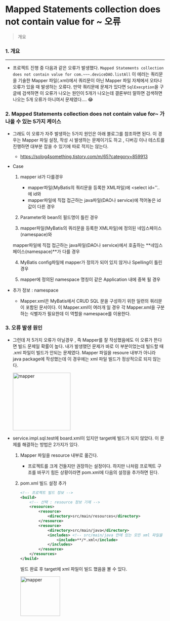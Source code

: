 Mapped Statements collection does not contain value for ~ 오류
==========

>  개요
>
> 

### 1. 개요

---------------

- 프로젝트 진행 중 다음과 같은 오류가 발생했다. `Mapped Statements collection does not contain value for com.~~~.deviceDAO.listAll` 이 에러는 쿼리문을 기술한 Mapper 파일(.xml)에서 쿼리문이 아닌 Mapper 파일 자체에서 오타나 오류가 있을 때 발생하는 오류다. 만약 쿼리문에 문제가 있다면 `SqlExecption`을  구글에 검색하면 이 오류가 나오는 원인이 5개가 나오는데 결론부터 말하면 검색하면 나오는 5개 오류가 아니여서 문제였다.... 😂 


### 2. Mapped Statements collection does not contain value for~ 가 나올 수 있는 5가지 케이스

- 그래도 이 오류가 자주 발생하는 5가지 원인은 아래 블로그를 참조하면 된다. 이 경우는 Mapper 파일 설정, 작성 시 발생하는 문제이기도 하고 , 디버깅 이나 테스트를 진행하면 대부분 잡을 수 있기에 따로 적지는 않는다.

  - https://solog4something.tistory.com/m/65?category=859913

- Case

  1. mapper id가 다를경우
     - mapper파일(MyBatis의 쿼리문을 등록한 XML파일)에 <select id=''.. 에 id와 
     - mapper파일에 직접 접근하는 java파일(DAO나 service)에 적어놓은 id값이 다른 경우 

  2. Parameter와 bean의 필드명이 틀린 경우

  3. mapper파일(MyBatis의 쿼리문을 등록한 XML파일)에 정의된 네임스페이스(namespace)와 

    mapper파일에 직접 접근하는 java파일(DAO나 service)에서 호출하는 **네임스페이스(namespace)**가 다를 경우

  4. MyBatis config파일에 mapper가 정의가 되어 있지 않거나 Spelling이 틀린 경우

  5. mapper에 정의된 namespace 명칭이 같은 Application 내에 중복 될 경우

- 추가 정보 : namespace

  - Mapper.xml은 MyBatis에서 CRUD SQL 문을 구성하기 위한 일련의 쿼리문이 포함된 문서이다. 이 Mapper.xml이 여러개 일 경우 각 Mapper.xml을 구분하는 식별자가 필요한데 이 역할을 namespace를 이용한다.

### 3.  오류 발생 원인

- 그런데 저  5가지 오류가 아닐경우 , 즉 Mapper를 잘 작성했음에도 이 오류가 뜬다면 빌드 문제일 확률이 높다. 내가 발생했던 문제가 바로 이 부분이었는데 빌드할 때 .xml 파일이 빌드가 안되는 문제였다. Mapper 파일을 resoure 내부가 아니라 java package에 작성했는데 이 경우에는 xml 파일 빌드가 정상적으로 되지 않는다.

  <img width="182" alt="mapper" src="https://user-images.githubusercontent.com/68282095/132023042-c535ab6e-67ad-42f8-8493-b67f4eb74832.PNG">

- service.impl.sql.test에 board.xml이 있지만 target에 빌드가 되지 않았다. 이 문제를 해결하는 방법은 2가지가 있다.

  1. Mapper 파일을 resource 내부로 옮긴다.

     - 프로젝트를 크게 건들지만 권장하는 설정이다. 하지만 나처럼 프로젝트 구조를 바꾸기 힘든 상황이라면 pom.xml에 다음의 설정을 추가하면 된다.

  2. pom.xml 빌드 설정 추가

     ```xml
     <!-- 프로젝트 빌드 정보 -->
     <build> 
         <!-- 선택 : resource 정보 기제 -->
         <resources> 
             <resource> 
                 <directory>src/main/resources</directory> 
             </resource> 
             <resource> 
                 <directory>src/main/java</directory> 
                 <includes> <!-- src/main/java 안에 있는 모든 xml 파일을 빌드 -->
                     <include>**/*.xml</include> 
                 </includes> 
             </resource> 
         </resources> 
     </build>
     ```

     빌드 완료 후 target에 xml 파일이 빌드 했음을 볼 수 있다.

     <img width="125" alt="mapper" src="https://user-images.githubusercontent.com/68282095/132024201-4b0727b0-1128-4cc3-a2da-dd865765483b.PNG">